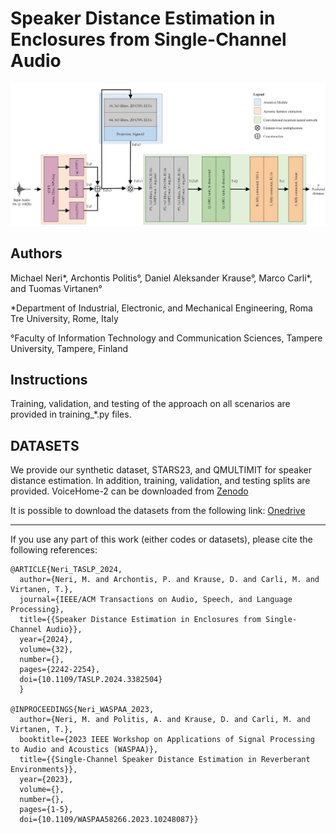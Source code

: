 # Speaker Distance Estimation in Enclosures from Single-Channel Audio

<img src="images/network.png"/>

## Authors
Michael Neri*, Archontis Politis°, Daniel Aleksander Krause°, Marco Carli*, and Tuomas Virtanen°

*Department of Industrial, Electronic, and Mechanical Engineering, Roma Tre University, Rome, Italy


°Faculty of Information Technology and Communication Sciences, Tampere University, Tampere, Finland


## Instructions
Training, validation, and testing of the approach on all scenarios are provided in training_*.py files.

## DATASETS
We provide our synthetic dataset, STARS23, and QMULTIMIT for speaker distance estimation. In addition, training, validation, and testing splits are provided. VoiceHome-2 can be downloaded from <a href="https://zenodo.org/records/1252143" target="_blank">Zenodo</a>



It is possible to download the datasets from the following link: <a href="https://uniroma3-my.sharepoint.com/:f:/g/personal/mneri2_os_uniroma3_it/Er6NW6ngIbxPubpMy5PKeFkBdZqGHUsRb64GOTXMV3fcpQ" target="_blank">Onedrive</a> 


-------------

If you use any part of this work (either codes or datasets), please cite the following references:

```
@ARTICLE{Neri_TASLP_2024,
  author={Neri, M. and Archontis, P. and Krause, D. and Carli, M. and Virtanen, T.},
  journal={IEEE/ACM Transactions on Audio, Speech, and Language Processing}, 
  title={{Speaker Distance Estimation in Enclosures from Single-Channel Audio}}, 
  year={2024},
  volume={32},
  number={},
  pages={2242-2254},
  doi={10.1109/TASLP.2024.3382504}
  }

@INPROCEEDINGS{Neri_WASPAA_2023,
  author={Neri, M. and Politis, A. and Krause, D. and Carli, M. and Virtanen, T.},
  booktitle={2023 IEEE Workshop on Applications of Signal Processing to Audio and Acoustics (WASPAA)}, 
  title={{Single-Channel Speaker Distance Estimation in Reverberant Environments}}, 
  year={2023},
  volume={},
  number={},
  pages={1-5},
  doi={10.1109/WASPAA58266.2023.10248087}}


```
